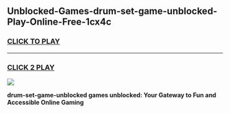 
## Unblocked-Games-drum-set-game-unblocked-Play-Online-Free-1cx4c
<h3>
<a href="https://premium76.site?title=drum-set-game-unblocked&ref=26A">CLICK TO PLAY</a></h3>
<hr>

<h3>
<a href="https://premium76.site?title=drum-set-game-unblocked&ref=26A">CLICK 2 PLAY</a>
  
</h3>

<a href="https://premium76.site?title=drum-set-game-unblocked&ref=26A"><img src="https://clearcache.store/games.png"></a>


**drum-set-game-unblocked games unblocked: Your Gateway to Fun and Accessible Online Gaming**

